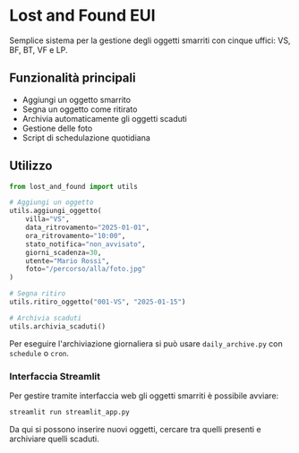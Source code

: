 # Lost and Found EUI

Semplice sistema per la gestione degli oggetti smarriti con cinque uffici:
VS, BF, BT, VF e LP.

## Funzionalità principali

- Aggiungi un oggetto smarrito
- Segna un oggetto come ritirato
- Archivia automaticamente gli oggetti scaduti
- Gestione delle foto
- Script di schedulazione quotidiana

## Utilizzo

```python
from lost_and_found import utils

# Aggiungi un oggetto
utils.aggiungi_oggetto(
    villa="VS",
    data_ritrovamento="2025-01-01",
    ora_ritrovamento="10:00",
    stato_notifica="non_avvisato",
    giorni_scadenza=30,
    utente="Mario Rossi",
    foto="/percorso/alla/foto.jpg"
)

# Segna ritiro
utils.ritiro_oggetto("001-VS", "2025-01-15")

# Archivia scaduti
utils.archivia_scaduti()
```

Per eseguire l'archiviazione giornaliera si può usare `daily_archive.py` con `schedule` o `cron`.

### Interfaccia Streamlit

Per gestire tramite interfaccia web gli oggetti smarriti è possibile avviare:

```bash
streamlit run streamlit_app.py
```

Da qui si possono inserire nuovi oggetti, cercare tra quelli presenti e
archiviare quelli scaduti.
